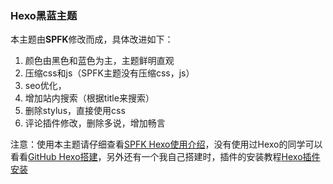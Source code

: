 ### Hexo黑蓝主题
本主题由**SPFK**修改而成，具体改进如下：
1. 颜色由黑色和蓝色为主，主题鲜明直观
2. 压缩css和js（SPFK主题没有压缩css，js）
3. seo优化，
4. 增加站内搜索（根据title来搜索）
5. 删除stylus，直接使用css
6. 评论插件修改，删除多说，增加畅言

注意：使用本主题请仔细查看[SPFK Hexo使用介绍](http://luuman.github.io/2016/01/15/Hexo-Theme/)，没有使用过Hexo的同学可以看看[GitHub Hexo搭建](http://luuman.github.io/2015/12/21/GitHub+Hexo/)，另外还有一个我自己搭建时，插件的安装教程[Hexo插件安装](http://luuman.github.io/2015/12/27/Hexo-plug/ )

